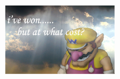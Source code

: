![ivewon](https://raw.githubusercontent.com/muneer78/muneer78.github.io/master/images/ivewon.jpeg)



